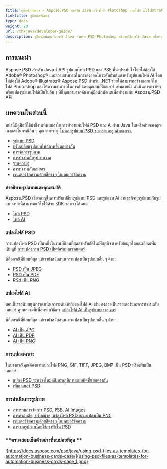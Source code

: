 ```yaml
---
title: คู่มือนักพัฒนา - Aspose.PSD สำหรับ Java สร้างไฟล์ Photoshop และไฟล์ Illustrator
linktitle: คู่มือนักพัฒนา
type: docs
weight: 20
url: /th/java/developer-guide/
description: คู่มือนักพัฒนาไลบรารี Java สำหรับ PSD Photoshop อธิบายวิธีการใช้ Java เพื่อทำงานกับไฟล์ PSD และ Ai ในระบบเครือข่ายของคุณหรือในกรณีอื่น ๆ
---
```


## **การแนะนำ**

Aspose.PSD สำหรับ Java มี API รูปแบบไฟล์ PSD และ PSB ที่น่าประทับใจโดยไม่ต้องใช้ Adobe® Photoshop® และความสามารถในการส่งออกในระดับเริ่มต้นสำหรับรูปแบบไฟล์ AI โดยไม่ต้องใช้ Adobe® Illustrator®  Aspose.PSD สำหรับ .NET ช่วยให้สามารถสร้างและแก้ไขไฟล์ Photoshop และให้ความสามารถในการอัปเดตคุณสมบัติเลเยอร์ เพิ่มลายน้ำ ดำเนินการกราฟิกหรือแปลงรูปแบบไฟล์เป็นใบอื่น ๆ
ที่นี่คุณสามารถค้นหาคู่มือนักพัฒนาเพื่อทำงานกับ Aspose.PSD API

## **บทความในส่วนนี้**
หน้านี้มีคู่มือที่ใช้บ่งชี้งานที่พบบ่อยในการทำงานกับไฟล์ PSD และ Ai ผ่าน Java ในเครือข่ายของคุณเองและในกรณีอื่น ๆ  คุณสามารถดู [โชว์เคสรูปแบบ PSD ของเราและลูกค้าของเรา.](/psd/th/java/showcases/)

- [รูปแบบ PSD](/psd/th/java/psd-format)
- [ปรับเปลี่ยนรูปแบบไฟล์ภาพที่แตกต่างกัน](/psd/th/java/manipulate-different-image-file-formats/)
- [การจัดการรูปภาพ](/psd/th/java/manipulating-images/)
- [การทำงานกับรูปภาพวาด](/psd/th/java/working-with-drawing-images/)
- [ฐานความรู้](/psd/th/java/knowledge-base/)
- [การทำงานกับเลเยอร์](/psd/th/java/working-with-layers/)
- [เรนเดอร์ข้อความด้วยสีต่าง ๆ ในเลเยอร์ข้อความ](/psd/th/java/render-text-with-different-colors-in-text-layer/)

### **คำอธิบายรูปแบบและคุณสมบัติ**
Aspose.PSD เชี่ยวชาญในการปรับเปลี่ยนรูปแบบ PSD และรูปแบบ Ai  งานธุรกิจทุกรูปแบบกับรูปแบบเหล่านี้สามารถแก้ไขได้ด้วย SDK ของเราได้หมด

- [ไฟล์ PSD](/psd/th/net/psd-file/)
- [ไฟล์ AI](/psd/th/net/ai-adobe-illustrator-format/)

### **แปลงไฟล์ PSD**
การแปลงไฟล์ PSD เป็นหนึ่งในงานที่นิยมที่สุดสำหรับอัตโนมัติธุรกิจ สำหรับข้อมูลโดยละเอียดเพิ่มเติมดูที่ [การแปลงภาพ PSD เป็นฟอร์แมตเราสเตอร์](/psd/th/java/converting-psd-image-to-raster-format/)

นี่คือกรณีที่นิยมที่สุด แต่เรายังสนับสนุนการแปลงเป็นรูปแบบอื่น ๆ ด้วย:

- [PSD เป็น JPEG](/psd/th/java/convert/psd-to-jpg/)
- [PSD เป็น PDF](/psd/th/java/convert/psd-to-pdf/)
- [PSd เป็น PNG](/psd/th/java/convert/psd-to-png/)

### **แปลงไฟล์ Ai**
ตอนนี้เราสนับสนุนการดำเนินการระดับเข้าถึงของไฟล์ Ai เช่น ส่งออกเป็นราสเตอร์และการทำงานกับเลเยอร์ ดูบทความนี้เพื่อทราบวิธีการ [แปลงไฟล์ Ai เป็นรูปแบบเราสเตอร์](/psd/th/java/ai-file-manipulation/)

นี่คือกรณีที่นิยมที่สุด แต่เรายังสนับสนุนการแปลงเป็นรูปแบบอื่น ๆ ด้วย:

- [AI เป็น JPG](/psd/th/java/convert/ai-to-jpg/)
- [AI เป็น PDF](/psd/th/java/convert/ai-to-pdf/)
- [AI เป็น PNG](/psd/th/java/convert/ai-to-png/)

### **การแปลงเฉพาะ**
ในบางกรณีคุณต้องการแปลงไฟล์ PNG, GIF, TIFF, JPEG, BMP เป็น PSD หรือเพิ่มเป็นเลเยอร์

- [แปลง PSD ระหว่างโหมดสีและลภูมิภาพแบบบิตที่แตกต่างกัน](/psd/th/java/bit-depth-color-mode-convert/)
- [เพิ่มเลเยอร์ PSD](/psd/th/java/add-layer-from-file-for-editing/)

### **การดำเนินการรูปภาพ**
- [ภาพรวมการจัดการ PSD, PSB, AI Images](/psd/th/java/update-psd-psb-files-with-java/)
- [การครอบตัด, ปรับขนาด, แปลงไฟล์ PSD ขณะแปลงเป็น PNG](/psd/th/java/psd-layer-manipulation/)
- [เรนเดอร์ข้อความด้วยสีต่าง ๆ ในเลเยอร์ข้อความ](/psd/th/java/working-with-drawing-images/)
- [การวาดรูปภาพโดยใช้กราฟิกใน PSD](/psd/th/java/graphics-api/) 

### **ตรวจสอบเช็คตัวอย่างที่พบบ่อยที่สุด **

![https://docs.aspose.com/psd/java/using-psd-files-as-templates-for-automation-business-cards-case/](using-psd-files-as-templates-for-automation-business-cards-case_1.png)
